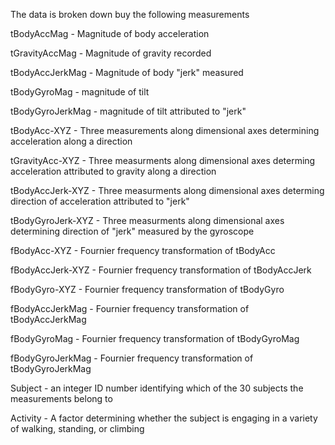 The data is broken down buy the following measurements 

tBodyAccMag - Magnitude of body acceleration

tGravityAccMag - Magnitude of gravity recorded

tBodyAccJerkMag - Magnitude of body "jerk" measured

tBodyGyroMag - magnitude of tilt

tBodyGyroJerkMag - magnitude of tilt attributed to "jerk"

tBodyAcc-XYZ - Three measurements along dimensional axes determining acceleration along a direction

tGravityAcc-XYZ - Three measurments along dimensional axes determing acceleration attributed to gravity along a direction

tBodyAccJerk-XYZ - Three measurments along dimensional axes determing direction of acceleration attributed to "jerk"

tBodyGyroJerk-XYZ - Three measurments along dimensional axes determining direction of "jerk" measured by the gyroscope

fBodyAcc-XYZ - Fournier frequency transformation of tBodyAcc

fBodyAccJerk-XYZ - Fournier frequency transformation of tBodyAccJerk

fBodyGyro-XYZ - Fournier frequency transformation of tBodyGyro

fBodyAccJerkMag - Fournier frequency transformation of tBodyAccJerkMag

fBodyGyroMag - Fournier frequency transformation of tBodyGyroMag

fBodyGyroJerkMag - Fournier frequency transformation of tBodyGyroJerkMag

Subject - an integer ID number identifying which of the 30 subjects the measurements belong to

Activity - A factor determining whether the subject is engaging in a variety of walking, standing, or climbing
